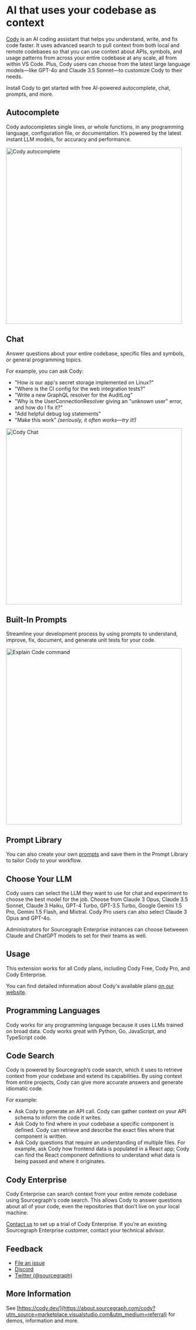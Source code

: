 # AI that uses your codebase as context

[Cody](https://about.sourcegraph.com/cody?utm_source=marketplace.visualstudio.com&utm_medium=referral) is an AI coding assistant that helps you understand, write, and fix code faster. It uses advanced search to pull context from both local and remote codebases so that you can use context about APIs, symbols, and usage patterns from across your entire codebase at any scale, all from within VS Code. Plus, Cody users can choose from the latest large language models—like GPT-4o and Claude 3.5 Sonnet—to customize Cody to their needs.

Install Cody to get started with free AI-powered autocomplete, chat, prompts, and more.

## Autocomplete

Cody autocompletes single lines, or whole functions, in any programming language, configuration file, or documentation. It’s powered by the latest instant LLM models, for accuracy and performance.

<img src="https://storage.googleapis.com/sourcegraph-assets/vscode-marketplace/cody-autocomplete.gif" width="480" alt="Cody autocomplete">

## Chat

Answer questions about your entire codebase, specific files and symbols, or general programming topics.

For example, you can ask Cody:

- "How is our app's secret storage implemented on Linux?"
- "Where is the CI config for the web integration tests?"
- "Write a new GraphQL resolver for the AuditLog"
- "Why is the UserConnectionResolver giving an "unknown user" error, and how do I fix it?"
- "Add helpful debug log statements"
- "Make this work" _(seriously, it often works—try it!)_

<img src="https://storage.googleapis.com/sourcegraph-assets/vscode-marketplace/cody-chat.gif" width="480" alt="Cody Chat">

## Built-In Prompts

Streamline your development process by using prompts to understand, improve, fix, document, and generate unit tests for your code.

<img src="https://storage.googleapis.com/sourcegraph-assets/vscode-marketplace/cody-prompts.gif" width="480" alt="Explain Code command">

## Prompt Library

You can also create your own [prompts](https://sourcegraph.com/docs/cody/capabilities/commands#custom-commands) and save them in the Prompt Library to tailor Cody to your workflow. 

## Choose Your LLM

Cody users can select the LLM they want to use for chat and experiment to choose the best model for the job. Choose from Claude 3 Opus, Claude 3.5 Sonnet, Claude 3 Haiku, GPT-4 Turbo, GPT-3.5 Turbo, Google Gemini 1.5 Pro, Gemini 1.5 Flash, and Mixtral. Cody Pro users can also select Claude 3 Opus and GPT-4o.

Administrators for Sourcegraph Enterprise instances can choose betweeen Claude and ChatGPT models to set for their teams as well.

## Usage

This extension works for all Cody plans, including Cody Free, Cody Pro, and Cody Enterprise.

You can find detailed information about Cody's available plans [on our website](https://sourcegraph.com/pricing?utm_source=marketplace.visualstudio.com&utm_medium=referral).

## Programming Languages

Cody works for any programming language because it uses LLMs trained on broad data. Cody works great with Python, Go, JavaScript, and TypeScript code.

## Code Search

Cody is powered by Sourcegraph’s code search, which it uses to retrieve context from your codebase and extend its capabilities. By using context from entire projects, Cody can give more accurate answers and generate idiomatic code.

For example:

- Ask Cody to generate an API call. Cody can gather context on your API schema to inform the code it writes.
- Ask Cody to find where in your codebase a specific component is defined. Cody can retrieve and describe the exact files where that component is written.
- Ask Cody questions that require an understanding of multiple files. For example, ask Cody how frontend data is populated in a React app; Cody can find the React component definitions to understand what data is being passed and where it originates.

## Cody Enterprise

Cody Enterprise can search context from your entire remote codebase using Sourcegraph's code search. This allows Cody to answer questions about all of your code, even the repositories that don't live on your local machine.

[Contact us](https://about.sourcegraph.com/contact/request-info?utm_source=marketplace.visualstudio.com&utm_medium=referral) to set up a trial of Cody Enterprise. If you’re an existing Sourcegraph Enterprise customer, contact your technical advisor.

## Feedback

- [File an issue](https://github.com/sourcegraph/cody/issues/new/choose)
- [Discord](https://discord.gg/s2qDtYGnAE)
- [Twitter (@sourcegraph)](https://twitter.com/sourcegraph)

## More Information

See [https://cody.dev/](https://about.sourcegraph.com/cody?utm_source=marketplace.visualstudio.com&utm_medium=referral) for demos, information and more.
